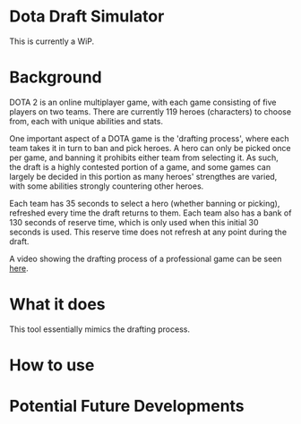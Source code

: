 # Dota Draft Simulator

This is currently a WiP.

# Background
DOTA 2 is an online multiplayer game, with each game consisting of five players on two teams. There are currently 119 heroes (characters) to choose from, each with unique abilities and stats. 

One important aspect of a DOTA game is the 'drafting process', where each team takes it in turn to ban and pick heroes. A hero can only be picked once per game, and banning it prohibits either team from selecting it. As such, the draft is a highly contested portion of a game, and some games can largely be decided in this portion as many heroes' strengthes are varied, with some abilities strongly countering other heroes. 

Each team has 35 seconds to select a hero (whether banning or picking), refreshed every time the draft returns to them. Each team also has a bank of 130 seconds of reserve time, which is only used when this initial 30 seconds is used. This reserve time does not refresh at any point during the draft.

A video showing the drafting process of a professional game can be seen [here](https://www.youtube.com/watch?v=8wcHc2gOgbI).

# What it does

This tool essentially mimics the drafting process. 
# How to use

# Potential Future Developments
